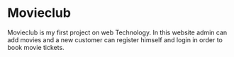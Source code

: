 # Movieclub
Movieclub is my first project on web Technology. In this website admin can add movies and a new customer can register himself and login in order to book movie tickets.
